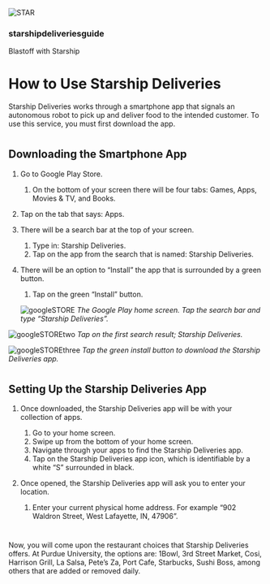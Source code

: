 ![STAR](https://starshipdeliveriesguide.files.wordpress.com/2019/10/cropped-starshiplogo.jpg)

### **starshipdeliveriesguide**

Blastoff with Starship

# How to Use Starship Deliveries

Starship Deliveries works through a smartphone app that signals an autonomous robot to pick up and deliver food to the intended customer. To use this service, you must first download the app.

#

## Downloading the Smartphone App

1. Go to Google Play Store.
   1. On the bottom of your screen there will be four tabs: Games, Apps, Movies & TV, and Books.
2. Tap on the tab that says: Apps.
3. There will be a search bar at the top of your screen.
   1. Type in: Starship Deliveries.
   2. Tap on the app from the search that is named: Starship Deliveries.
4. There will be an option to “Install” the app that is surrounded by a green button.
   1. Tap on the green “Install” button.
   
     ![googleSTORE](https://starshipdeliveriesguide.files.wordpress.com/2019/10/screenshot_20191007-232255_google-play-store-e1570513260622.jpg)
*The Google Play home screen. Tap the search bar and type “Starship Deliveries”.*

![googleSTOREtwo](https://starshipdeliveriesguide.files.wordpress.com/2019/10/screenshot_20191007-232429_google-play-store-e1570513207946.jpg)
*Tap on the first search result; Starship Deliveries.*

![googleSTOREthree](https://starshipdeliveriesguide.files.wordpress.com/2019/10/screenshot_20191007-232511_google-play-store-e1570513371255.jpg)
*Tap the green install button to download the Starship Deliveries app.*

#

## Setting Up the Starship Deliveries App

1. Once downloaded, the Starship Deliveries app will be with your collection of apps.
     1. Go to your home screen.
     2. Swipe up from the bottom of your home screen.
     3. Navigate through your apps to find the Starship Deliveries app.
     4. Tap on the Starship Deliveries app icon, which is identifiable by a white “S” surrounded in black.
2. Once opened, the Starship Deliveries app will ask you to enter your location.
     1. Enter your current physical home address. For example “902 Waldron Street, West Lafayette, IN, 47906”.
     
     #
     
Now, you will come upon the restaurant choices that Starship Deliveries offers. At Purdue University, the options are: 1Bowl, 3rd Street Market, Cosi, Harrison Grill, La Salsa, Pete’s Za, Port Cafe, Starbucks, Sushi Boss, among others that are added or removed daily.

#


